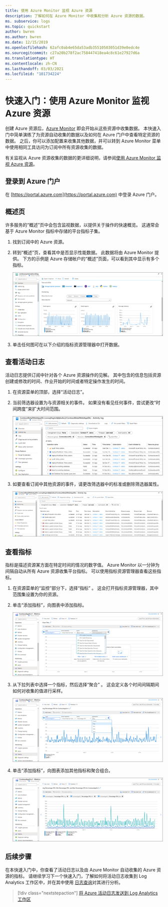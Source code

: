 ```yaml
---
title: 使用 Azure Monitor 监视 Azure 资源
description: 了解如何在 Azure Monitor 中收集和分析 Azure 资源的数据。
ms. subservice: logs
ms.topic: quickstart
author: bwren
ms.author: bwren
ms.date: 12/15/2019
ms.openlocfilehash: 62afc0ab4e65da53adb35510503051d39e0edc4e
ms.sourcegitcommit: c27a20b278f2ac758447418ea4c8c61e27927d6a
ms.translationtype: HT
ms.contentlocale: zh-CN
ms.lasthandoff: 03/03/2021
ms.locfileid: "101734224"
---
```

# <a name="quickstart-monitor-an-azure-resource-with-azure-monitor"></a>快速入门：使用 Azure Monitor 监视 Azure 资源
创建 Azure 资源后，[Azure Monitor](../overview.md) 即会开始从这些资源中收集数据。 本快速入门中简单演练了为资源自动收集的数据以及如何在 Azure 门户中查看特定资源的数据。 之后，你可以添加配置来收集其他数据，并可以转到 Azure Monitor 菜单中使用相同工具访问为订阅中所有资源收集的数据。

有关监视从 Azure 资源收集的数据的更详细说明，请参阅[使用 Azure Monitor 监视 Azure 资源](../essentials/monitor-azure-resource.md)。


## <a name="sign-in-to-azure-portal"></a>登录到 Azure 门户

在 [https://portal.azure.com](https://portal.azure.com) 中登录 Azure 门户。 


## <a name="overview-page"></a>概述页
许多服务的“概述”页中会包含监视数据，以提供关于操作的快速概览。 这通常会基于 Azure Monitor 指标中存储的平台指标子集。

1. 找到订阅中的 Azure 资源。
2. 转到“概述”页，查看其中是否显示性能数据。 此数据将由 Azure Monitor 提供。 下方的示例是 Azure 存储帐户的“概述”页面，可以看到其中显示有多个指标。

    ![概述页](media/quick-monitor-azure-resource/overview.png)

3. 单击任何图可在以下介绍的指标资源管理器中打开数据。

## <a name="view-the-activity-log"></a>查看活动日志
活动日志提供订阅中针对各个 Azure 资源操作的见解。 其中包含的信息包括资源创建或修改的时间、作业开始的时间或者特定操作发生的时间。

1. 在资源菜单的顶部，选择“活动日志”。
2. 当前筛选器设置为与资源相关的事件。 如果没有看见任何事件，尝试更改“时间跨度”来扩大时间范围。

    ![Azure 门户中资源活动日志的屏幕截图，其中显示使用默认筛选条件生成的资源的操作列表。](media/quick-monitor-azure-resource/activity-log-resource.png)

4. 如要查看订阅中其他资源的事件，请更改筛选器中的标准或删除筛选器属性。

    ![Azure 门户中资源活动日志的屏幕截图，其中显示使用已修改筛选条件生成的资源的操作列表。](media/quick-monitor-azure-resource/activity-log-all.png)



## <a name="view-metrics"></a>查看指标
指标是描述资源某方面在特定时间的情况的数字值。 Azure Monitor 以一分钟为间隔自动从所有 Azure 资源收集平台指标。 可以使用指标资源管理器查看这些指标。

1. 在资源菜单的“监控”部分下，选择“指标” 。 这会打开指标资源管理器，其中范围集设置为你的资源。
2. 单击“添加指标”，向图表中添加指标。
   
   ![Azure 门户中指标资源管理器的屏幕截图，其中显示了资源指标。 “指标”下拉列表已打开，用于添加新指标。](media/quick-monitor-azure-resource/metrics-explorer-01.png)
   
4. 从下拉列表中选择一个指标，然后选择“聚合” 。 这会定义各个时间间隔期间如何对收集的值进行采样。

    ![Azure 门户中指标资源管理器的屏幕截图，其中显示了资源指标。 “聚合”下拉列表已打开，并且已选中“平均值”。](media/quick-monitor-azure-resource/metrics-explorer-02.png)

5. 单击“添加指标”，向图表添加其他指标和聚合组合。

    ![Azure 门户中指标资源管理器的屏幕截图，其中显示了资源指标。](media/quick-monitor-azure-resource/metrics-explorer-03.png)



## <a name="next-steps"></a>后续步骤
在本快速入门中，你查看了活动日志以及由 Azure Monitor 自动收集的 Azure 资源的指标。 请继续学习下一个快速入门，了解如何将活动日志收集到 Log Analytics 工作区中，并在其中使用 [日志查询](../logs/log-query-overview.md)对其进行分析。

> [!div class="nextstepaction"]
> [将 Azure 活动日志发送到 Log Analytics 工作区](./quick-collect-activity-log-portal.md)